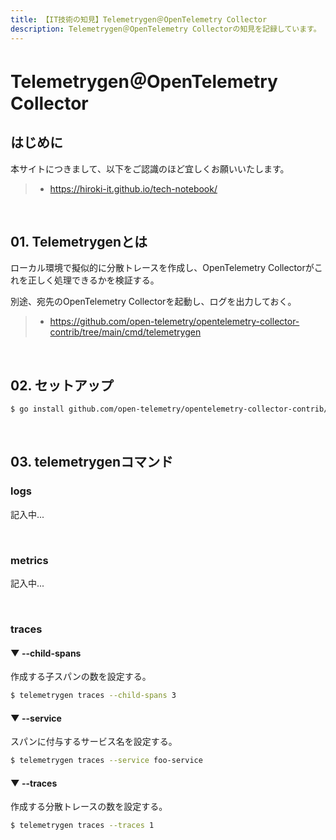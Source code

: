 ```yaml
---
title: 【IT技術の知見】Telemetrygen＠OpenTelemetry Collector
description: Telemetrygen＠OpenTelemetry Collectorの知見を記録しています。
---
```


# Telemetrygen＠OpenTelemetry Collector

## はじめに

本サイトにつきまして、以下をご認識のほど宜しくお願いいたします。

> - https://hiroki-it.github.io/tech-notebook/

<br>

## 01. Telemetrygenとは

ローカル環境で擬似的に分散トレースを作成し、OpenTelemetry Collectorがこれを正しく処理できるかを検証する。

別途、宛先のOpenTelemetry Collectorを起動し、ログを出力しておく。

> - https://github.com/open-telemetry/opentelemetry-collector-contrib/tree/main/cmd/telemetrygen

<br>

## 02. セットアップ

```bash
$ go install github.com/open-telemetry/opentelemetry-collector-contrib/cmd/telemetrygen@HEAD
```

<br>

## 03. telemetrygenコマンド

### logs

記入中...

<br>

### metrics

記入中...

<br>

### traces

#### ▼ --child-spans

作成する子スパンの数を設定する。

```bash
$ telemetrygen traces --child-spans 3
```

#### ▼ --service

スパンに付与するサービス名を設定する。

```bash
$ telemetrygen traces --service foo-service
```

#### ▼ --traces

作成する分散トレースの数を設定する。

```bash
$ telemetrygen traces --traces 1
```

<br>
